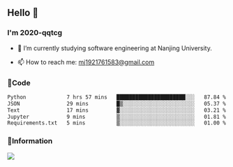 ## Hello 👋


### I'm 2020-qqtcg

- 🔭 I’m currently studying software engineering at Nanjing University. 
<!-- - 🌱 I’m currently learning MLsys and -->
<!-- - 👯 I’m looking to collaborate on ... -->
<!-- - 🤔 I’m looking for help with ... -->
<!-- - 💬 Ask me about ... -->
- 📫 How to reach me: mj1921761583@gmail.com
<!-- - 😄 Pronouns: ... -->
<!-- - ⚡ Fun fact: ... -->

### 🌱Code
<!--START_SECTION:waka-->

```txt
Python             7 hrs 57 mins   ██████████████████████░░░   87.84 %
JSON               29 mins         █▒░░░░░░░░░░░░░░░░░░░░░░░   05.37 %
Text               17 mins         ▓░░░░░░░░░░░░░░░░░░░░░░░░   03.21 %
Jupyter            9 mins          ▒░░░░░░░░░░░░░░░░░░░░░░░░   01.81 %
Requirements.txt   5 mins          ▒░░░░░░░░░░░░░░░░░░░░░░░░   01.00 %
```

<!--END_SECTION:waka-->

### 💬Information
![](https://github-readme-stats.vercel.app/api?username=2020-qqtcg&theme=buefy&hide_border=false)


<!-- <div align="center"> <img src="https://github-readme-activity-graph.vercel.app/graph?username=2020-qqtcg&theme=minimal" /> </div> -->


